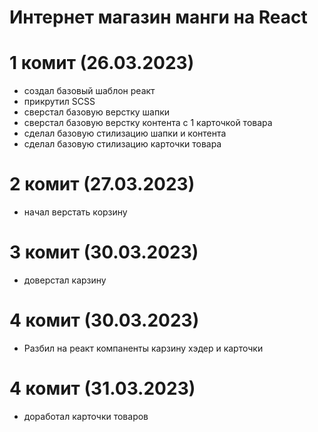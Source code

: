 # Интернет магазин манги на React

# 1 комит (26.03.2023)
- создал базовый шаблон реакт 
- прикрутил SCSS  
- сверстал базовую верстку шапки 
- сверстал базовую верстку контента с 1 карточкой товара
- сделал базовую стилизацию шапки и контента
- сделал базовую стилизацию карточки товара

# 2 комит (27.03.2023)
- начал верстать корзину

# 3 комит (30.03.2023)
- доверстал карзину 

# 4 комит (30.03.2023)
- Разбил на реакт компаненты карзину хэдер и карточки

# 4 комит (31.03.2023)
- доработал карточки товаров 